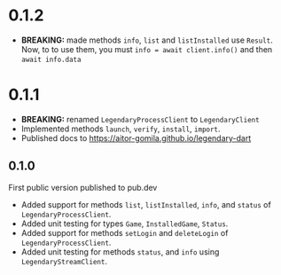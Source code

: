 # 0.1.2

- **BREAKING:** made methods `info`, `list` and `listInstalled` use `Result`. Now, to to use them, you must `info = await client.info()` and then `await info.data`

# 0.1.1

- **BREAKING:** renamed `LegendaryProcessClient` to `LegendaryClient`
- Implemented methods `launch`, `verify`, `install`, `import`.
- Published docs to https://aitor-gomila.github.io/legendary-dart

## 0.1.0

First public version published to pub.dev

- Added support for methods `list`, `listInstalled`, `info`, and `status` of `LegendaryProcessClient`.
- Added unit testing for types `Game`, `InstalledGame`, `Status`.
- Added support for methods `setLogin` and `deleteLogin` of `LegendaryProcessClient`.
- Added unit testing for methods `status`, and `info` using `LegendaryStreamClient`.
